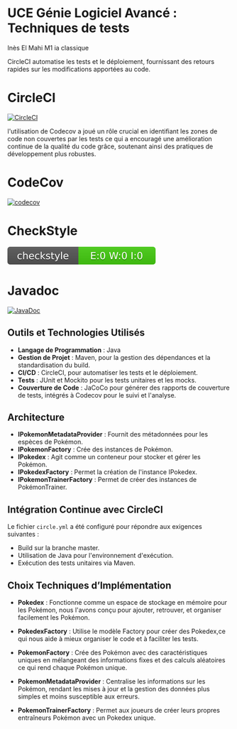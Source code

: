 # UCE Génie Logiciel Avancé : Techniques de tests


Inès El Mahi
M1 ia classique  

CircleCI automatise les tests et le déploiement, fournissant des retours rapides sur les modifications apportées au code.

# CircleCI
[![CircleCI](https://dl.circleci.com/status-badge/img/gh/InesElMahi/ceri-m1-techniques-de-test/tree/master.svg?style=svg)](https://dl.circleci.com/status-badge/redirect/gh/InesElMahi/ceri-m1-techniques-de-test/tree/master)  


l'utilisation de Codecov a joué un rôle crucial en identifiant les zones de code non couvertes par les tests ce qui a encouragé une amélioration continue de la qualité du code grâce, soutenant ainsi des pratiques de développement plus robustes.  

# CodeCov
[![codecov](https://codecov.io/gh/InesElMahi/ceri-m1-techniques-de-test/graph/badge.svg?token=EPOYW3G6KB)](https://codecov.io/gh/InesElMahi/ceri-m1-techniques-de-test)

# CheckStyle
![CheckStyle](badges/checkstyle-result.svg)

# Javadoc
[![JavaDoc](https://img.shields.io/badge/JavaDoc-Online-green)](https://ineselmahi.github.io/ceri-m1-techniques-de-test/)

## Outils et Technologies Utilisés

- **Langage de Programmation** : Java
- **Gestion de Projet** : Maven, pour la gestion des dépendances et la standardisation du build.
- **CI/CD** : CircleCI, pour automatiser les tests et le déploiement.
- **Tests** : JUnit et Mockito pour les tests unitaires et les mocks.
- **Couverture de Code** : JaCoCo pour générer des rapports de couverture de tests, intégrés à Codecov pour le suivi et l'analyse.

## Architecture

- **IPokemonMetadataProvider** : Fournit des métadonnées pour les espèces de Pokémon.
- **IPokemonFactory** : Crée des instances de Pokémon.
- **IPokedex** : Agit comme un conteneur pour stocker et gérer les Pokémon.
- **IPokedexFactory** : Permet la création de l'instance IPokedex.
- **IPokemonTrainerFactory** : Permet de créer des instances de PokémonTrainer.

## Intégration Continue avec CircleCI

Le fichier `circle.yml` a été configuré pour répondre aux exigences suivantes :

- Build sur la branche master.
- Utilisation de Java pour l'environnement d'exécution.
- Exécution des tests unitaires via Maven.

## Choix Techniques d’Implémentation

- **Pokedex** : Fonctionne comme un espace de stockage en mémoire pour les Pokémon, nous l'avons conçu pour ajouter, retrouver, et organiser facilement les Pokémon. 

- **PokedexFactory** : Utilise le modèle Factory pour créer des Pokedex,ce qui nous aide à mieux organiser le code et à faciliter les tests.

- **PokemonFactory** : Crée des Pokémon avec des caractéristiques uniques en mélangeant des informations fixes et des calculs aléatoires ce qui rend chaque Pokémon unique.

- **PokemonMetadataProvider** : Centralise les informations sur les Pokémon, rendant les mises à jour et la gestion des données plus simples et moins susceptible aux erreurs.

- **PokemonTrainerFactory** : Permet aux joueurs de créer leurs propres entraîneurs Pokémon avec un Pokedex unique. 

